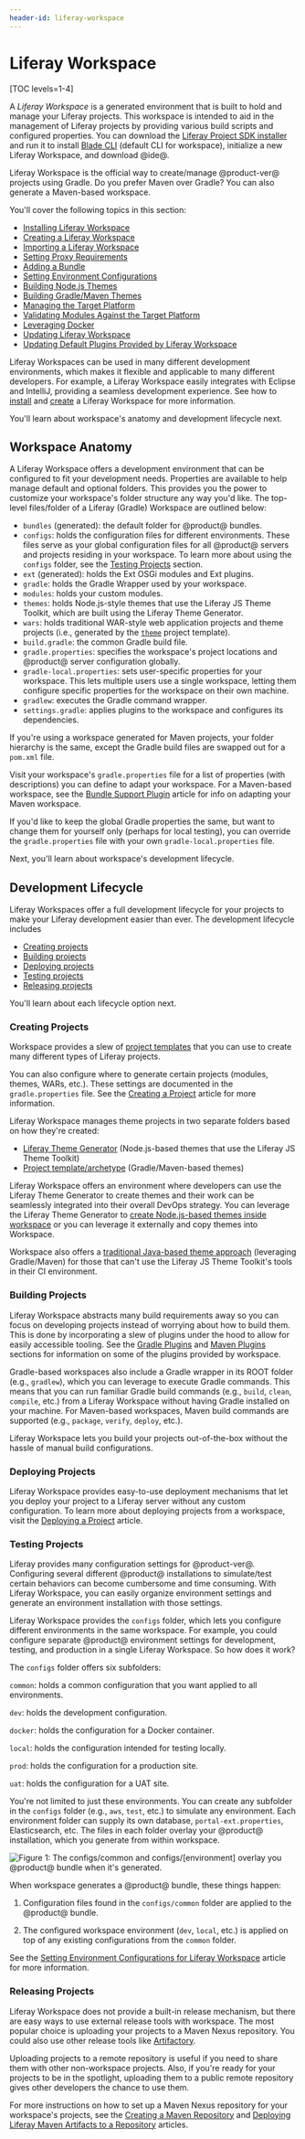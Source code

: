 ```yaml
---
header-id: liferay-workspace
---
```


# Liferay Workspace

[TOC levels=1-4]

A *Liferay Workspace* is a generated environment that is built to hold and
manage your Liferay projects. This workspace is intended to aid in the
management of Liferay projects by providing various build scripts and configured
properties. You can download the
[Liferay Project SDK installer](https://sourceforge.net/projects/lportal/files/Liferay%20IDE/)
and run it to install
[Blade CLI](/docs/reference/7-2/-/knowledge_base/reference/blade-cli) (default
CLI for workspace), initialize a new Liferay Workspace, and download @ide@.

Liferay Workspace is the official way to create/manage @product-ver@ projects
using Gradle. Do you prefer Maven over Gradle? You can also generate a
Maven-based workspace.

You'll cover the following topics in this section:

- [Installing Liferay Workspace](/docs/reference/7-2/-/knowledge_base/reference/installing-liferay-workspace)
- [Creating a Liferay Workspace](/docs/reference/7-2/-/knowledge_base/reference/creating-a-liferay-workspace)
- [Importing a Liferay Workspace](/docs/reference/7-2/-/knowledge_base/reference/importing-a-liferay-workspace-into-an-ide)
- [Setting Proxy Requirements](/docs/reference/7-2/-/knowledge_base/reference/setting-proxy-requirements-for-liferay-workspace)
- [Adding a Bundle](/docs/reference/7-2/-/knowledge_base/reference/adding-a-liferay-bundle-to-liferay-workspace)
- [Setting Environment Configurations](/docs/reference/7-2/-/knowledge_base/reference/setting-environment-configurations-for-liferay-workspace)
- [Building Node.js Themes](/docs/reference/7-2/-/knowledge_base/reference/building-node-js-themes-in-liferay-workspace)
- [Building Gradle/Maven Themes](/docs/reference/7-2/-/knowledge_base/reference/building-gradle-maven-themes-in-liferay-workspace)
- [Managing the Target Platform](/docs/reference/7-2/-/knowledge_base/reference/managing-the-target-platform)
- [Validating Modules Against the Target Platform](/docs/reference/7-2/-/knowledge_base/reference/validating-modules-against-the-target-platform)
- [Leveraging Docker](/docs/reference/7-2/-/knowledge_base/reference/leveraging-docker)
- [Updating Liferay Workspace](/docs/reference/7-2/-/knowledge_base/reference/updating-liferay-workspace)
- [Updating Default Plugins Provided by Liferay Workspace](/docs/reference/7-2/-/knowledge_base/reference/updating-default-plugins-provided-by-liferay-workspace)

Liferay Workspaces can be used in many different development environments, which
makes it flexible and applicable to many different developers. For example, a
Liferay Workspace easily integrates with Eclipse and IntelliJ, providing a
seamless development experience. See how to
[install](/docs/reference/7-2/-/knowledge_base/reference/installing-liferay-workspace)
and
[create](/docs/reference/7-2/-/knowledge_base/reference/creating-a-liferay-workspace)
a Liferay Workspace for more information.

You'll learn about workspace's anatomy and development lifecycle next.

## Workspace Anatomy

A Liferay Workspace offers a development environment that can be configured to
fit your development needs. Properties are available to help manage default and
optional folders. This provides you the power to customize your workspace's
folder structure any way you'd like. The top-level files/folder of a Liferay
(Gradle) Workspace are outlined below:

- `bundles` (generated): the default folder for @product@ bundles.
- `configs`: holds the configuration files for different environments. These
  files serve as your global configuration files for all @product@ servers and
  projects residing in your workspace. To learn more about using the `configs`
  folder, see the [Testing Projects](#testing-projects) section.
- `ext` (generated): holds the Ext OSGi modules and Ext plugins.
- `gradle`: holds the Gradle Wrapper used by your workspace.
- `modules`: holds your custom modules.
- `themes`: holds Node.js-style themes that use the Liferay JS Theme Toolkit, 
  which are built using the Liferay Theme Generator.
- `wars`: holds traditional WAR-style web application projects and theme
  projects (i.e., generated by the
  [`theme`](/docs/reference/7-2/-/knowledge_base/reference/theme-template) project
  template).
- `build.gradle`: the common Gradle build file.
- `gradle.properties`: specifies the workspace's project locations and @product@
  server configuration globally. 
- `gradle-local.properties`: sets user-specific properties for your workspace.
  This lets multiple users use a single workspace, letting them configure
  specific properties for the workspace on their own machine.
- `gradlew`: executes the Gradle command wrapper.
- `settings.gradle`: applies plugins to the workspace and configures its
  dependencies.

If you're using a workspace generated for Maven projects, your folder hierarchy
is the same, except the Gradle build files are swapped out for a `pom.xml` file.

Visit your workspace's `gradle.properties` file for a list of properties (with
descriptions) you can define to adapt your workspace. For a Maven-based
workspace, see the
[Bundle Support Plugin](/docs/reference/7-2/-/knowledge_base/reference/bundle-support-plugin)
article for info on adapting your Maven workspace.

If you'd like to keep the global Gradle properties the same, but want to change
them for yourself only (perhaps for local testing), you can override the
`gradle.properties` file with your own `gradle-local.properties` file.

Next, you'll learn about workspace's development lifecycle.

## Development Lifecycle

Liferay Workspaces offer a full development lifecycle for your projects to make
your Liferay development easier than ever. The development lifecycle includes

- [Creating projects](#creating-projects)
- [Building projects](#building-projects)
- [Deploying projects](#deploying-projects)
- [Testing projects](#testing-projects)
- [Releasing projects](#releasing-projects)

You'll learn about each lifecycle option next.

### Creating Projects

Workspace provides a slew of
[project templates](/docs/reference/7-2/-/knowledge_base/reference/project-templates)
that you can use to create many different types of Liferay projects.

You can also configure where to generate certain projects (modules, themes,
WARs, etc.). These settings are documented in the `gradle.properties` file. See
the
[Creating a Project](/docs/reference/7-2/-/knowledge_base/reference/creating-a-project)
article for more information.

Liferay Workspace manages theme projects in two separate folders based on how
they're created:

- [Liferay Theme Generator](/docs/reference/7-2/-/knowledge_base/reference/theme-generator)
  (Node.js-based themes that use the Liferay JS Theme Toolkit)
- [Project template/archetype](/docs/reference/7-2/-/knowledge_base/reference/theme-template)
  (Gradle/Maven-based themes)

Liferay Workspace offers an environment where developers can use the Liferay
Theme Generator to create themes and their work can be seamlessly integrated
into their overall DevOps strategy. You can leverage the Liferay Theme Generator
to
[create Node.js-based themes inside workspace](/docs/reference/7-2/-/knowledge_base/reference/building-node-js-themes-in-liferay-workspace)
or you can leverage it externally and copy themes into Workspace.

Workspace also offers a
[traditional Java-based theme approach](/docs/reference/7-2/-/knowledge_base/reference/building-gradle-maven-themes-in-liferay-workspace)
(leveraging Gradle/Maven) for those that can't use the Liferay JS Theme
Toolkit's tools in their CI environment.

### Building Projects

Liferay Workspace abstracts many build requirements away so you can focus on
developing projects instead of worrying about how to build them. This is done by
incorporating a slew of plugins under the hood to allow for easily
accessible tooling. See the
[Gradle Plugins](/docs/reference/7-2/-/knowledge_base/reference/gradle-plugins)
and
[Maven Plugins](/docs/reference/7-2/-/knowledge_base/reference/maven-plugins)
sections for information on some of the plugins provided by workspace.

Gradle-based workspaces also include a Gradle wrapper in its ROOT folder (e.g.,
`gradlew`), which you can leverage to execute Gradle commands. This means that
you can run familiar Gradle build commands (e.g., `build`, `clean`, `compile`,
etc.) from a Liferay Workspace without having Gradle installed on your machine.
For Maven-based workspaces, Maven build commands are supported (e.g., `package`,
`verify`, `deploy`, etc.).

Liferay Workspace lets you build your projects out-of-the-box without the hassle
of manual build configurations.

### Deploying Projects

Liferay Workspace provides easy-to-use deployment mechanisms that let you deploy
your project to a Liferay server without any custom configuration. To learn more
about deploying projects from a workspace, visit the
[Deploying a Project](/docs/reference/7-2/-/knowledge_base/reference/deploying-a-project)
article.

### Testing Projects

Liferay provides many configuration settings for @product-ver@. Configuring
several different @product@ installations to simulate/test certain behaviors can
become cumbersome and time consuming. With Liferay Workspace, you can easily
organize environment settings and generate an environment installation with
those settings.

Liferay Workspace provides the `configs` folder, which lets you configure
different environments in the same workspace. For example, you could configure
separate @product@ environment settings for development, testing, and production
in a single Liferay Workspace. So how does it work?

The `configs` folder offers six subfolders:

`common`: holds a common configuration that you want applied to all
environments.

`dev`: holds the development configuration.

`docker`: holds the configuration for a Docker container.

`local`: holds the configuration intended for testing locally.

`prod`: holds the configuration for a production site.

`uat`: holds the configuration for a UAT site.

You're not limited to just these environments. You can create any subfolder in
the `configs` folder (e.g., `aws`, `test`, etc.) to simulate any environment.
Each environment folder can supply its own database, `portal-ext.properties`,
Elasticsearch, etc. The files in each folder overlay your @product@
installation, which you generate from within workspace.

![Figure 1: The `configs/common` and `configs/[environment]` overlay you @product@ bundle when it's generated.](../../../images/workspace-configs.png)

When workspace generates a @product@ bundle, these things happen:

1.  Configuration files found in the `configs/common` folder are applied to the
    @product@ bundle.

2.  The configured workspace environment (`dev`, `local`, etc.) is applied on
    top of any existing configurations from the `common` folder.

See the
[Setting Environment Configurations for Liferay Workspace](/docs/reference/7-2/-/knowledge_base/reference/setting-environment-configurations-for-liferay-workspace)
article for more information.

### Releasing Projects

Liferay Workspace does not provide a built-in release mechanism, but there are
easy ways to use external release tools with workspace. The most popular choice
is uploading your projects to a Maven Nexus repository. You could also use other
release tools like [Artifactory](https://www.jfrog.com/artifactory/).

Uploading projects to a remote repository is useful if you need to share them
with other non-workspace projects. Also, if you're ready for your projects to be
in the spotlight, uploading them to a public remote repository gives other
developers the chance to use them.

For more instructions on how to set up a Maven Nexus repository for your
workspace's projects, see the
[Creating a Maven Repository](/docs/reference/7-2/-/knowledge_base/reference/creating-a-maven-repository)
and
[Deploying Liferay Maven Artifacts to a Repository](/docs/reference/7-2/-/knowledge_base/reference/deploying-liferay-maven-artifacts-to-a-repository)
articles.
